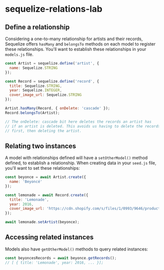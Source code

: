 # sequelize-relations-lab

## Define a relationship

Considering a one-to-many relationship for artists and their records, Sequelize offers `hasMany` and `belongsTo` methods on each model to register these relationships. You'll want to establish these relationships in your `models.js` file.

```js
const Artist = sequelize.define('artist', {
  name: Sequelize.STRING
});

const Record = sequelize.define('record', {
  title: Sequelize.STRING,
  year: Sequelize.INTEGER,
  cover_image_url: Sequelize.STRING
});

Artist.hasMany(Record, { onDelete: 'cascade' });
Record.belongsTo(Artist);

// The onDelete: cascade bit here deletes the records an artist has
// if an artist is deleted. This avoids us having to delete the records
// first, then deleting the artist.

```

## Relating two instances

A model with relationships defined will have a `setOtherModel()` method defined, to establish a relationship. When creating data in your `seed.js` file, you'll want to set these relationships:

```js
const beyonce = await Artist.create({
  name: 'Beyoncé'
});

const lemonade = await Record.create({
  title: 'Lemonade',
  year: 2016,
  cover_image_url: 'https://cdn.shopify.com/s/files/1/0993/9646/products/SNY533682CD.jpg',
});

await lemonade.setArtist(beyonce);
```

## Accessing related instances

Models also have `getOtherModel()` methods to query related instances:

```js
const beyoncesRecords = await beyonce.getRecords();
// [ { title: 'Lemonade', year: 2016, ... }];
```
